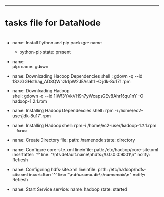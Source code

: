 ---
# tasks file for DataNode
# 
  - name: Install Python and pip
    package: 
      name: 
      - python-pip
      state: present

  - name:  
    pip: 
      name: gdown 
  
  - name: Downloading Hadoop Dependencies
    shell : gdown -q --id 1SzsGGHsthag_AD8QWhzk1pW2JEAsaItI -O  jdk-8u171.rpm
  
  - name: Downloading Hadoop   
    shell: gdown -q  --id 1IWf3YvkVH9n7yWcapsGEv8Ahr16qu1nY -O  hadoop-1.2.1.rpm

  - name: Installing Hadoop Dependencies
    shell : rpm -i  /home/ec2-user/jdk-8u171.rpm 
      
  - name: Installing Hadoop
    shell: rpm -i /home/ec2-user/hadoop-1.2.1.rpm --force

  - name: Create Directory 
    file:
      path: /namenode
      state: directory

  - name: Configure core-site.xml
    lineinfile: 
      path: /etc/hadoop/core-site.xml
      insertafter: '^<configuration>'
      line: "<property>\n<name>fs.default.name</name>\n<value>hdfs://0.0.0.0:9001</value>\n</property>"
    notify: Refresh

  - name: Configuring hdfs-site.xml
    lineinfile:
      path: /etc/hadoop/hdfs-site.xml
      insertafter: '^<configuration>'
      line: "<property>\n<name>dfs.name.dir</name>\n<value>/namenode</value>\n</property>"
    notify: Refresh

  - name: Start Service 
    service: 
      name: hadoop
      state: started

